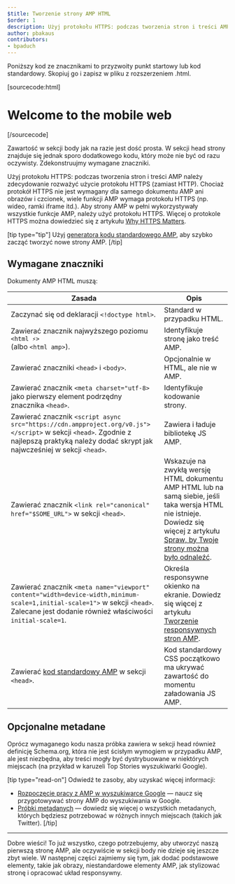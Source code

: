 ```yaml
---
$title: Tworzenie strony AMP HTML
$order: 1
description: Użyj protokołu HTTPS: podczas tworzenia stron i treści AMP należy zdecydowanie rozważyć użycie protokołu HTTPS (zamiast HTTP). Chociaż protokół HTTPS nie jest wymagany dla samego dokumentu AMP...
author: pbakaus
contributors:
- bpaduch
---
```


Poniższy kod ze znacznikami to przyzwoity punkt startowy lub kod standardowy. Skopiuj go i zapisz w pliku z rozszerzeniem .html.

[sourcecode:html] <!doctype html>

<meta charset="utf-8"> <script async="" src="https://cdn.ampproject.org/v0.js"></script> <title>Hello, AMPs</title> <link rel="canonical" href="%7B%7Bdoc.url%7D%7D"> <meta name="viewport" content="width=device-width,minimum-scale=1,initial-scale=1"> <script type="application/ld+json"> { "@context": "http://schema.org", "@type": "NewsArticle", "headline": "Open-source framework for publishing content", "datePublished": "2015-10-07T12:02:41Z", "image": [ "logo.jpg" ] } </script> <style amp-boilerplate="">body{-webkit-animation:-amp-start 8s steps(1,end) 0s 1 normal both;-moz-animation:-amp-start 8s steps(1,end) 0s 1 normal both;-ms-animation:-amp-start 8s steps(1,end) 0s 1 normal both;animation:-amp-start 8s steps(1,end) 0s 1 normal both}@-webkit-keyframes -amp-start{from{visibility:hidden}to{visibility:visible}}@-moz-keyframes -amp-start{from{visibility:hidden}to{visibility:visible}}@-ms-keyframes -amp-start{from{visibility:hidden}to{visibility:visible}}@-o-keyframes -amp-start{from{visibility:hidden}to{visibility:visible}}@keyframes -amp-start{from{visibility:hidden}to{visibility:visible}}</style><noscript><style amp-boilerplate="">body{-webkit-animation:none;-moz-animation:none;-ms-animation:none;animation:none}</style></noscript> <h1>Welcome to the mobile web</h1> [/sourcecode]

Zawartość w sekcji body jak na razie jest dość prosta. W sekcji head strony znajduje się jednak sporo dodatkowego kodu, który może nie być od razu oczywisty. Zdekonstruujmy wymagane znaczniki.

Użyj protokołu HTTPS: podczas tworzenia stron i treści AMP należy zdecydowanie rozważyć użycie protokołu HTTPS (zamiast HTTP). Chociaż protokół HTTPS nie jest wymagany dla samego dokumentu AMP ani obrazów i czcionek, wiele funkcji AMP wymaga protokołu HTTPS (np. wideo, ramki iframe itd.). Aby strony AMP w pełni wykorzystywały wszystkie funkcje AMP, należy użyć protokołu HTTPS. Więcej o protokole HTTPS można dowiedzieć się z artykułu [Why HTTPS Matters](https://developers.google.com/web/fundamentals/security/encrypt-in-transit/why-https).

[tip type="tip"] Użyj [generatora kodu standardowego AMP](/boilerplate), aby szybko zacząć tworzyć nowe strony AMP. [/tip]

## Wymagane znaczniki

Dokumenty AMP HTML muszą:

Zasada | Opis
--- | ---
Zaczynać się od deklaracji `<!doctype html>`. | Standard w przypadku HTML.
Zawierać znacznik najwyższego poziomu `<html ⚡>` <br>(albo `<html amp>`). | Identyfikuje stronę jako treść AMP.
Zawierać znaczniki `<head>` i `<body>`. | Opcjonalnie w HTML, ale nie w AMP.
Zawierać znacznik `<meta charset="utf-8>` jako pierwszy element podrzędny znacznika `<head>`. | Identyfikuje kodowanie strony.
Zawierać znacznik `<script async src="https://cdn.ampproject.org/v0.js"></script>` w sekcji `<head>`. Zgodnie z najlepszą praktyką należy dodać skrypt jak najwcześniej w sekcji `<head>`. | Zawiera i ładuje bibliotekę JS AMP.
Zawierać znacznik `<link rel="canonical" href="$SOME_URL">` w sekcji `<head>`. | Wskazuje na zwykłą wersję HTML dokumentu AMP HTML lub na samą siebie, jeśli taka wersja HTML nie istnieje. Dowiedz się więcej z artykułu [Spraw, by Twoje strony można było odnaleźć](../../../../documentation/guides-and-tutorials/optimize-measure/discovery.md).
Zawierać znacznik `<meta name="viewport" content="width=device-width,minimum-scale=1,initial-scale=1">` w sekcji `<head>`. Zalecane jest dodanie również właściwości `initial-scale=1`. | Określa responsywne okienko na ekranie. Dowiedz się więcej z artykułu [Tworzenie responsywnych stron AMP](../../../../documentation/guides-and-tutorials/develop/style_and_layout/responsive_design.md).
Zawierać [kod standardowy AMP](../../../../documentation/guides-and-tutorials/learn/spec/amp-boilerplate.md) w sekcji `<head>`. | Kod standardowy CSS początkowo ma ukrywać zawartość do momentu załadowania JS AMP.

## Opcjonalne metadane

Oprócz wymaganego kodu nasza próbka zawiera w sekcji head również definicję Schema.org, która nie jest ścisłym wymogiem w przypadku AMP, ale jest niezbędna, aby treści mogły być dystrybuowane w niektórych miejscach (na przykład w karuzeli Top Stories wyszukiwarki Google).

[tip type="read-on"] Odwiedź te zasoby, aby uzyskać więcej informacji:

- [Rozpoczęcie pracy z AMP w wyszukiwarce Google](https://developers.google.com/amp/docs) — naucz się przygotowywać strony AMP do wyszukiwania w Google.
- [Próbki metadanych](https://github.com/ampproject/amphtml/tree/master/examples/metadata-examples) — dowiedz się więcej o wszystkich metadanych, których będziesz potrzebować w różnych innych miejscach (takich jak Twitter). [/tip]

<hr>

Dobre wieści! To już wszystko, czego potrzebujemy, aby utworzyć naszą pierwszą stronę AMP, ale oczywiście w sekcji body nie dzieje się jeszcze zbyt wiele. W następnej części zajmiemy się tym, jak dodać podstawowe elementy, takie jak obrazy, niestandardowe elementy AMP, jak stylizować stronę i opracować układ responsywny.
